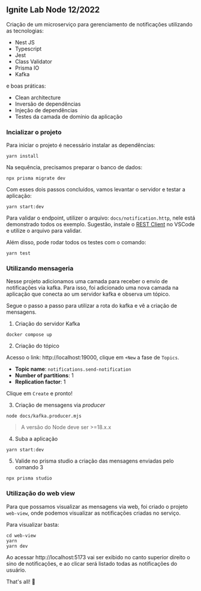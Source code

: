 ## Ignite Lab Node 12/2022

Criação de um microserviço para gerenciamento de notificações utilizando as tecnologias:

- Nest JS
- Typescript
- Jest
- Class Validator
- Prisma IO
- Kafka

e boas práticas:

- Clean architecture
- Inversão de dependências
- Injeção de dependências
- Testes da camada de domínio da aplicação

### Incializar o projeto

Para iniciar o projeto é necessário instalar as dependências:

```
yarn install
```

Na sequência, precisamos preparar o banco de dados:

```
npx prisma migrate dev
```

Com esses dois passos concluídos, vamos levantar o servidor e testar a aplicação:

```
yarn start:dev
```

Para validar o endpoint, utilizer o arquivo: `docs/notification.http`, nele está demonstrado todos os exemplo.
Sugestão, instale o [REST Client](https://marketplace.visualstudio.com/items?itemName=humao.rest-client) no VSCode e utilize o arquivo para validar.

Além disso, pode rodar todos os testes com o comando:

```
yarn test
```

### Utilizando mensageria

Nesse projeto adicionamos uma camada para receber o envio de notificações via kafka. Para isso, foi adicionado uma nova camada na aplicação que conecta ao um servidor kafka e observa um tópico.

Segue o passo a passo para utilizar a rota do kafka e vê a criação de mensagens.

1. Criação do servidor Kafka

```
docker compose up
```

2. Criação do tópico

Acesso o link: http://localhost:19000, clique em `+New` a fase de `Topics`. 

- **Topic name**: `notifications.send-notification`
- **Number of partitions**: 1
- **Replication factor**: 1

Clique em `Create` e pronto!

3. Criação de mensagens via _producer_

```
node docs/kafka.producer.mjs
```

> A versão do Node deve ser >=18.x.x

4. Suba a aplicação

```
yarn start:dev
```

5. Valide no prisma studio a criação das mensagens enviadas pelo comando 3

```
npx prisma studio
```

### Utilização do web view

Para que possamos visualizar as mensagens via web, foi criado o projeto `web-view`, onde podemos visualizar as notificações criadas no serviço.

Para visualizar basta:

```
cd web-view
yarn
yarn dev
```

Ao acessar http://localhost:5173 vai ser exibido no canto superior direito o sino de notificações, e ao clicar será listado todas as notificações do usuário.


That's all! :tada:
